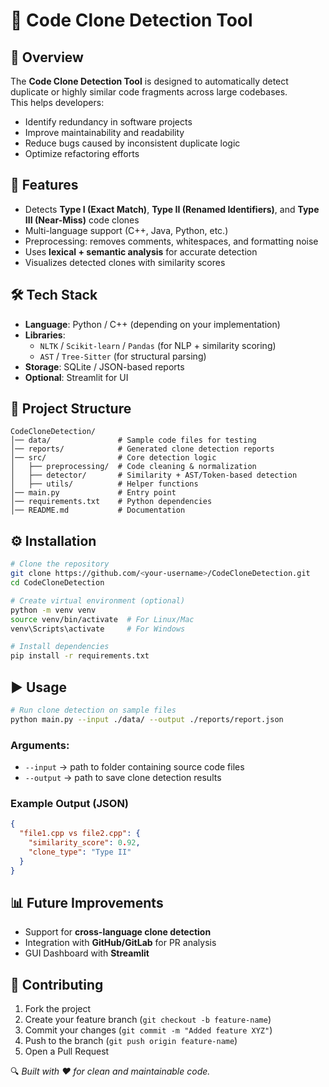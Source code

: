 # 🧩 Code Clone Detection Tool

## 📌 Overview
The **Code Clone Detection Tool** is designed to automatically detect duplicate or highly similar code fragments across large codebases.  
This helps developers:
- Identify redundancy in software projects
- Improve maintainability and readability
- Reduce bugs caused by inconsistent duplicate logic
- Optimize refactoring efforts

## 🚀 Features
- Detects **Type I (Exact Match)**, **Type II (Renamed Identifiers)**, and **Type III (Near-Miss)** code clones
- Multi-language support (C++, Java, Python, etc.)
- Preprocessing: removes comments, whitespaces, and formatting noise
- Uses **lexical + semantic analysis** for accurate detection
- Visualizes detected clones with similarity scores

## 🛠️ Tech Stack
- **Language**: Python / C++ (depending on your implementation)
- **Libraries**: 
  - `NLTK` / `Scikit-learn` / `Pandas` (for NLP + similarity scoring)
  - `AST` / `Tree-Sitter` (for structural parsing)
- **Storage**: SQLite / JSON-based reports
- **Optional**: Streamlit for UI

## 📂 Project Structure
```
CodeCloneDetection/
│── data/               # Sample code files for testing
│── reports/            # Generated clone detection reports
│── src/                # Core detection logic
│   ├── preprocessing/  # Code cleaning & normalization
│   ├── detector/       # Similarity + AST/Token-based detection
│   ├── utils/          # Helper functions
│── main.py             # Entry point
│── requirements.txt    # Python dependencies
│── README.md           # Documentation
```

## ⚙️ Installation
```bash
# Clone the repository
git clone https://github.com/<your-username>/CodeCloneDetection.git
cd CodeCloneDetection

# Create virtual environment (optional)
python -m venv venv
source venv/bin/activate  # For Linux/Mac
venv\Scripts\activate     # For Windows

# Install dependencies
pip install -r requirements.txt
```

## ▶️ Usage
```bash
# Run clone detection on sample files
python main.py --input ./data/ --output ./reports/report.json
```

### Arguments:
- `--input` → path to folder containing source code files  
- `--output` → path to save clone detection results  

### Example Output (JSON)
```json
{
  "file1.cpp vs file2.cpp": {
    "similarity_score": 0.92,
    "clone_type": "Type II"
  }
}
```

## 📊 Future Improvements
- Support for **cross-language clone detection**
- Integration with **GitHub/GitLab** for PR analysis
- GUI Dashboard with **Streamlit**

## 🤝 Contributing
1. Fork the project  
2. Create your feature branch (`git checkout -b feature-name`)  
3. Commit your changes (`git commit -m "Added feature XYZ"`)  
4. Push to the branch (`git push origin feature-name`)  
5. Open a Pull Request  


🔍 *Built with ❤️ for clean and maintainable code.*
